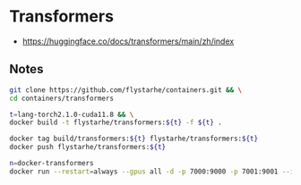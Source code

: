 # Transformers
- https://huggingface.co/docs/transformers/main/zh/index

## Notes
```sh
git clone https://github.com/flystarhe/containers.git && \
cd containers/transformers

t=lang-torch2.1.0-cuda11.8 && \
docker build -t flystarhe/transformers:${t} -f ${t} .

docker tag build/transformers:${t} flystarhe/transformers:${t}
docker push flystarhe/transformers:${t}

n=docker-transformers
docker run --restart=always --gpus all -d -p 7000:9000 -p 7001:9001 --ipc=host --name ${n} --hostname ${n} -v "$(pwd)":/workspace flystarhe/transformers:${t} [notebook|ssh|app]
```
